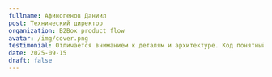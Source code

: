 ```yaml
---
fullname: Афиногенов Даниил
post: Технический директор
organization: B2Box product flow
avatar: /img/cover.png
testimonial: Отличается вниманием к деталям и архитектуре. Код понятный, поддерживаемый и работает без сюрпризов.
date: 2025-09-15
draft: false
---
```

